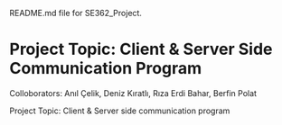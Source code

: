 README.md file for SE362_Project. 

Project Topic: Client & Server Side Communication Program
=======
Colloborators: Anıl Çelik, Deniz Kıratlı, Rıza Erdi Bahar, Berfin Polat

Project Topic: Client & Server side communication program
